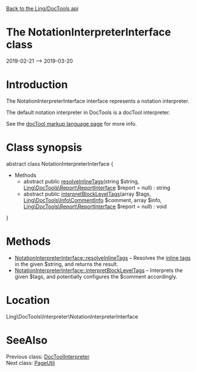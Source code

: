 [Back to the Ling/DocTools api](https://github.com/lingtalfi/DocTools/blob/master/doc/api/Ling/DocTools.md)



The NotationInterpreterInterface class
================
2019-02-21 --> 2019-03-20






Introduction
============

The NotationInterpreterInterface interface represents a notation interpreter.

The default notation interpreter in DocTools is a docTool interpreter.

See the [docTool markup language page](https://github.com/lingtalfi/DocTools/blob/master/doc/pages/doctool-markup-language.md) for more info.



Class synopsis
==============


abstract class <span class="pl-k">NotationInterpreterInterface</span>  {

- Methods
    - abstract public [resolveInlineTags](https://github.com/lingtalfi/DocTools/blob/master/doc/api/Ling/DocTools/Interpreter/NotationInterpreterInterface/resolveInlineTags.md)(string $string, [Ling\DocTools\Report\ReportInterface](https://github.com/lingtalfi/DocTools/blob/master/doc/api/Ling/DocTools/Report/ReportInterface.md) $report = null) : string
    - abstract public [interpretBlockLevelTags](https://github.com/lingtalfi/DocTools/blob/master/doc/api/Ling/DocTools/Interpreter/NotationInterpreterInterface/interpretBlockLevelTags.md)(array $tags, [Ling\DocTools\Info\CommentInfo](https://github.com/lingtalfi/DocTools/blob/master/doc/api/Ling/DocTools/Info/CommentInfo.md) $comment, array $info, [Ling\DocTools\Report\ReportInterface](https://github.com/lingtalfi/DocTools/blob/master/doc/api/Ling/DocTools/Report/ReportInterface.md) $report = null) : void

}






Methods
==============

- [NotationInterpreterInterface::resolveInlineTags](https://github.com/lingtalfi/DocTools/blob/master/doc/api/Ling/DocTools/Interpreter/NotationInterpreterInterface/resolveInlineTags.md) &ndash; Resolves the [inline tags](https://github.com/lingtalfi/DocTools/blob/master/doc/pages/doctool-markup-language.md#inline-functions) in the given $string, and returns the result.
- [NotationInterpreterInterface::interpretBlockLevelTags](https://github.com/lingtalfi/DocTools/blob/master/doc/api/Ling/DocTools/Interpreter/NotationInterpreterInterface/interpretBlockLevelTags.md) &ndash; Interprets the given $tags, and potentially configures the $comment accordingly.





Location
=============
Ling\DocTools\Interpreter\NotationInterpreterInterface


SeeAlso
==============
Previous class: [DocToolInterpreter](https://github.com/lingtalfi/DocTools/blob/master/doc/api/Ling/DocTools/Interpreter/DocToolInterpreter.md)<br>Next class: [PageUtil](https://github.com/lingtalfi/DocTools/blob/master/doc/api/Ling/DocTools/Page/PageUtil.md)<br>
